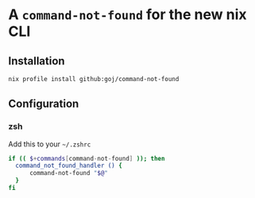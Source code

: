 # A `command-not-found` for the new nix CLI

## Installation

```zsh
nix profile install github:goj/command-not-found
```

## Configuration

### zsh

Add this to your `~/.zshrc`

```zsh
if (( $+commands[command-not-found] )); then
  command_not_found_handler () {
      command-not-found "$@"
  }
fi
```
